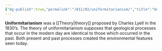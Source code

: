 ```yaml
---
{"dg-publish":true,"permalink":"/011/02/uniformitarianism/","title":"Uniformitarianism","tags":["BIOL422"],"created":"2024-09-26T13:45:04.139-07:00","updated":"2024-09-26T15:27:02.554-07:00"}
---
```


**Uniformitarianism** was a [[Theory\|theory]] proposed by Charles Lyell in the 1830’s. The theory of uniformitarianism supposes that geological processes that occur in the modern day are identical to those which occurred in the past. Both present and past processes created the environmental features seen today.